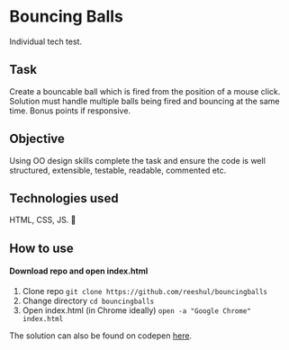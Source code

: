 # Bouncing Balls

Individual tech test.

## Task

Create a bouncable ball which is fired from the position of a mouse click. Solution must handle multiple balls being fired and bouncing at the same time. Bonus points if responsive.

## Objective

Using OO design skills complete the task and ensure the code is well structured, extensible, testable, readable, commented etc.

## Technologies used

HTML, CSS, JS. 🎨 

## How to use

#### Download repo and open index.html

1. Clone repo `git clone https://github.com/reeshul/bouncingballs`
2. Change directory `cd bouncingballs`
3. Open index.html (in Chrome ideally) `open -a "Google Chrome" index.html`

The solution can also be found on codepen [here](https://codepen.io/reeshul/pen/zYwdQgP).